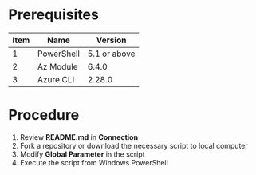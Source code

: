 # Prerequisites
| Item | Name | Version |
| - | - | - | 
| 1 | PowerShell | 5.1 or above |
| 2 | Az Module | 6.4.0 |
| 3 | Azure CLI | 2.28.0 |

# Procedure

1. Review **README.md** in **Connection**
1. Fork a repository or download the necessary script to local computer
1. Modify **Global Parameter** in the script
1. Execute the script from Windows PowerShell
